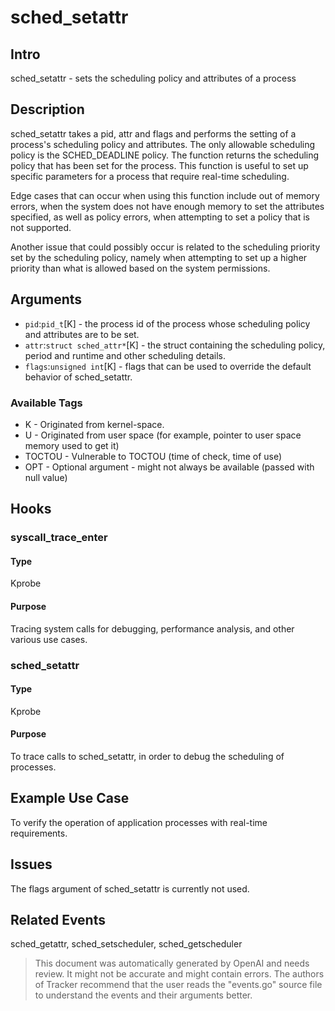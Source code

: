 
# sched_setattr

## Intro
sched_setattr - sets the scheduling policy and attributes of a process 

## Description
sched_setattr takes a pid, attr and flags and performs the setting of a process's scheduling policy and attributes. The only allowable scheduling policy is the SCHED_DEADLINE policy. The function returns the scheduling policy that has been set for the process. This function is useful to set up specific parameters for a process that require real-time scheduling.

Edge cases that can occur when using this function include out of memory errors, when the system does not have enough memory to set the attributes specified, as well as policy errors, when attempting to set a policy that is not supported.

Another issue that could possibly occur is related to the scheduling priority set by the scheduling policy, namely when attempting to set up a higher priority than what is allowed based on the system permissions. 

## Arguments
* `pid`:`pid_t`[K] - the process id of the process whose scheduling policy and attributes are to be set.
* `attr`:`struct sched_attr*`[K] - the struct containing the scheduling policy, period and runtime and other scheduling details.
* `flags`:`unsigned int`[K] - flags that can be used to override the default behavior of sched_setattr.

### Available Tags
* K - Originated from kernel-space.
* U - Originated from user space (for example, pointer to user space memory used to get it)
* TOCTOU - Vulnerable to TOCTOU (time of check, time of use)
* OPT - Optional argument - might not always be available (passed with null value)

## Hooks
### syscall_trace_enter
#### Type
Kprobe
#### Purpose
Tracing system calls for debugging, performance analysis, and other various use cases.

### sched_setattr
#### Type
Kprobe
#### Purpose
To trace calls to sched_setattr, in order to debug the scheduling of processes.

## Example Use Case
To verify the operation of application processes with real-time requirements.

## Issues
The flags argument of sched_setattr is currently not used.

## Related Events
sched_getattr, sched_setscheduler, sched_getscheduler

> This document was automatically generated by OpenAI and needs review. It might
> not be accurate and might contain errors. The authors of Tracker recommend that
> the user reads the "events.go" source file to understand the events and their
> arguments better.
